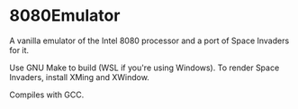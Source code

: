 # 8080Emulator

A vanilla emulator of the Intel 8080 processor and a port of Space Invaders for it.

Use GNU Make to build (WSL if you're using Windows). To render Space Invaders, install XMing and XWindow. 

Compiles with GCC. 